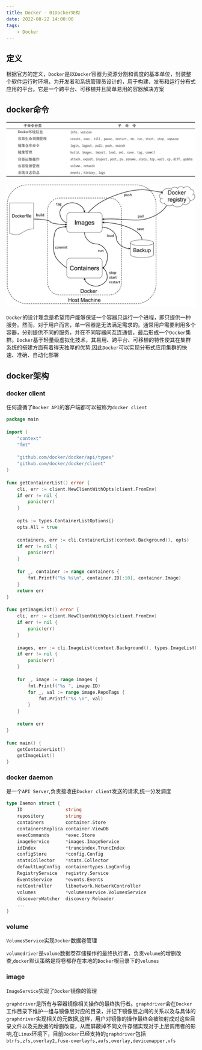 ```yaml
---
title: Docker - 01Docker架构
date: 2022-08-22 14:00:00
tags:
    - Docker
---
```


## 定义
根据官方的定义，`Docker`是以`Docker`容器为资源分割和调度的基本单位，封装整个软件运行时环境，为开发者和系统管理员设计的，用于构建、发布和运行分布式应用的平台。它是一个跨平台、可移植并且简单易用的容器解决方案

## docker命令
![](../photos/src/docker/01-docker命令.png)

![](../photos/src/docker/01-docker命令结构.jpeg)

`Docker`的设计理念是希望用户能够保证一个容器只运行一个进程，即只提供一种服务。然而，对于用户而言，单一容器是无法满足需求的。通常用户需要利用多个容器，分别提供不同的服务，并在不同容器间互连通信，最后形成一个`Docker`集群。`Docker`基于轻量级虚拟化技术，其易用、跨平台、可移植的特性使其在集群系统的搭建方面有着得天独厚的优势,因此`Docker`可以实现分布式应用集群的快速、准确、自动化部署

## docker架构
### docker client
任何遵循了`Docker API`的客户端都可以被称为`docker client`

```go
package main

import (
	"context"
	"fmt"

	"github.com/docker/docker/api/types"
	"github.com/docker/docker/client"
)

func getContainerList() error {
	cli, err := client.NewClientWithOpts(client.FromEnv)
	if err != nil {
		panic(err)
	}

	opts := types.ContainerListOptions{}
	opts.All = true

	containers, err := cli.ContainerList(context.Background(), opts)
	if err != nil {
		panic(err)
	}

	for _, container := range containers {
		fmt.Printf("%s %s\n", container.ID[:10], container.Image)
	}
	return err
}

func getImageList() error {
	cli, err := client.NewClientWithOpts(client.FromEnv)
	if err != nil {
		panic(err)
	}

	images, err := cli.ImageList(context.Background(), types.ImageListOptions{})
	if err != nil {
		panic(err)
	}

	for _, image := range images {
		fmt.Printf("%s ", image.ID)
		for _, val := range image.RepoTags {
			fmt.Printf("%s \n", val)
		}
	}

	return err
}

func main() {
	getContainerList()
	getImageList()
}
```

### docker daemon
是一个`API Server`,负责接收由`Docker client`发送的请求,统一分发调度

```go
type Daemon struct {
	ID                string
	repository        string
	containers        container.Store
	containersReplica container.ViewDB
	execCommands      *exec.Store
	imageService      *images.ImageService
	idIndex           *truncindex.TruncIndex
	configStore       *config.Config
	statsCollector    *stats.Collector
	defaultLogConfig  containertypes.LogConfig
	RegistryService   registry.Service
	EventsService     *events.Events
	netController     libnetwork.NetworkController
	volumes           *volumesservice.VolumesService
	discoveryWatcher  discovery.Reloader
	...
}
```
### volume
`VolumesService`实现`Docker`数据卷管理

`volumedriver`是`volume`数据卷存储操作的最终执行者，负责`volume`的增删改查,`docker`默认策略是将卷都存在本地的`Docker`根目录下的`volumes`

### image
`ImageService`实现了`Docker`镜像的管理

`graphdriver`是所有与容器镜像相关操作的最终执行者。`graphdriver`会在`Docker`工作目录下维护一组与镜像层对应的目录，并记下镜像层之间的关系以及与具体的`graphdriver`实现相关的元数据,这样，用户对镜像的操作最终会被映射成对这些目录文件以及元数据的增删改查，从而屏蔽掉不同文件存储实现对于上层调用者的影响,在`Linux`环境下，目前`Docker`已经支持的`graphdriver`包括`btrfs,zfs,overlay2,fuse-overlayfs,aufs,overlay,devicemapper,vfs`